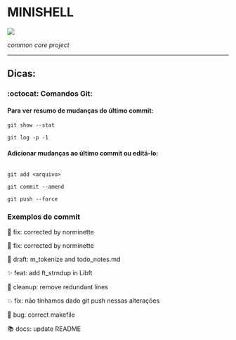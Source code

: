 # MINISHELL

[![](https://img.shields.io/badge/%20São%20Paulo-000000?style=for-the-badge&logo=42&logoColor=white)](https://www.42sp.org.br/)

_common core project_

---


##

## Dicas:

### :octocat: Comandos Git:

#### Para ver resumo de mudanças do último commit:

```git show --stat```

```git log -p -1```


#### Adicionar mudanças ao último commit ou editá-lo:

```

git add <arquivo>

git commit --amend

git push --force

```

### Exemplos de commit

:monocle_face: fix: corrected by norminette

:zebra: fix: corrected by norminette

:pencil: draft: m_tokenize and todo_notes.md

:sparkles: feat: add ft_strndup in Libft

:broom: cleanup: remove redundant lines

:boom: fix: não tínhamos dado git push nessas alterações

:bug: bug: correct makefile

:books: docs: update README

